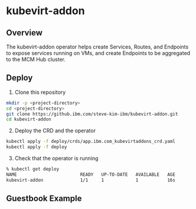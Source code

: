 # kubevirt-addon

## Overview
The kubevirt-addon operator helps create Services, Routes, and Endpoints to expose services running on VMs, and create Endpoints to be aggregated to the MCM Hub cluster. 

## Deploy
1. Clone this repository
```bash
mkdir -p <project-directory>
cd <project-directory>
git clone https://github.ibm.com/steve-kim-ibm/kubevirt-addon.git
cd kubevirt-addon
```

2. Deploy the CRD and the operator
```bash
kubectl apply -f deploy/crds/app.ibm.com_kubevirtaddons_crd.yaml
kubectl apply -f deploy
```

3. Check that the operator is running
```bash
% kubectl get deploy 
NAME                        READY   UP-TO-DATE   AVAILABLE   AGE
kubevirt-addon              1/1     1            1           16s
```

## Guestbook Example
